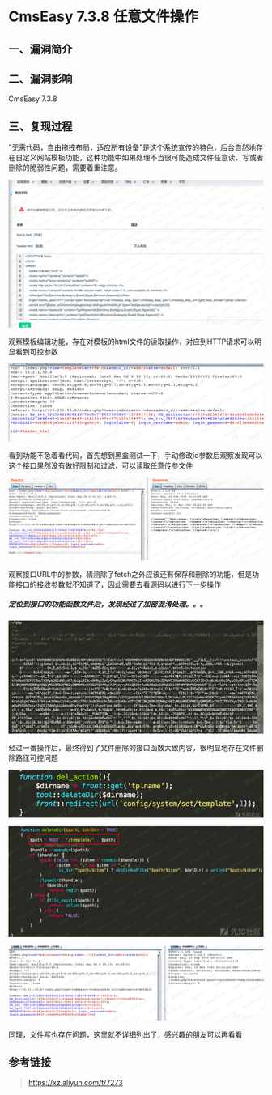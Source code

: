 CmsEasy 7.3.8 任意文件操作
==========================

一、漏洞简介
------------

二、漏洞影响
------------

CmsEasy 7.3.8

三、复现过程
------------

"无需代码，自由拖拽布局，适应所有设备"是这个系统宣传的特色，后台自然地存在自定义网站模板功能，这种功能中如果处理不当很可能造成文件任意读、写或者删除的脆弱性问题，需要着重注意。

![](./resource/CmsEasy7.3.8任意文件操作/media/rId24.png)

观察模板编辑功能，存在对模板的html文件的读取操作，对应到HTTP请求可以明显看到可控参数

![](./resource/CmsEasy7.3.8任意文件操作/media/rId25.png)

看到功能不急着看代码，首先想到黑盒测试一下，手动修改id参数后观察发现可以这个接口果然没有做好限制和过滤，可以读取任意传参文件

![](./resource/CmsEasy7.3.8任意文件操作/media/rId26.png)

观察接口URL中的参数，猜测除了fetch之外应该还有保存和删除的功能，但是功能接口的接收参数就不知道了，因此需要去看源码以进行下一步操作

##### 定位到接口的功能函数文件后，发现经过了加密混淆处理。。。

![](./resource/CmsEasy7.3.8任意文件操作/media/rId28.png)

经过一番操作后，最终得到了文件删除的接口函数大致内容，很明显地存在文件删除路径可控问题

![](./resource/CmsEasy7.3.8任意文件操作/media/rId29.png)

![](./resource/CmsEasy7.3.8任意文件操作/media/rId30.png)

![](./resource/CmsEasy7.3.8任意文件操作/media/rId31.png)

同理，文件写也存在问题，这里就不详细列出了，感兴趣的朋友可以再看看

参考链接
--------

> https://xz.aliyun.com/t/7273
